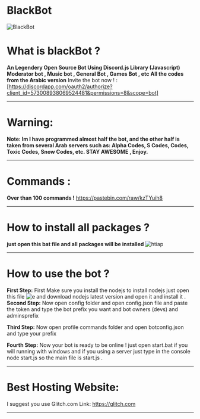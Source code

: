 # BlackBot
![BlackBot](https://cdn.discordapp.com/attachments/575450551458856976/584070050110242888/tumblr_inline_paijvnfETv1w1y3m6_1280.jpg)

# What is blackBot ?
**An Legendery Open Source Bot Using Discord.js Library (Javascript)
Moderator bot , Music bot , General Bot , Games Bot , etc**
**All the codes from the Arabic version**
Invite the bot now ! : [https://discordapp.com/oauth2/authorize?client_id=573008938069524481&permissions=8&scope=bot]

-----------------------------------

# Warning:
**Note: 
Im I have programmed almost half the bot, and the other half is taken from several Arab servers such as: Alpha Codes, S Codes, Codes, Toxic Codes, Snow Codes, etc.
STAY AWESOME ,
Enjoy.**

-----------------------------------

# Commands :
**Over than 100 commands !**
https://pastebin.com/raw/kzTYuih8

-----------------------------------

# How to install all packages ?
**just open this bat file and all packages will be installed**
![htiap](https://cdn.discordapp.com/attachments/575450551458856976/584044172789547011/Screenshot_1.png)
 
-----------------------------------

# How to use the bot ?
**First Step:** First Make sure you install the nodejs 
to install nodejs just open this file ![e](https://cdn.discordapp.com/attachments/575450551458856976/584044307720175617/Screenshot_2.png)
and download nodejs latest version and open it and install it .
**Second Step:** Now open config folder and open config.json file 
and paste the token and type the bot prefix you want and bot owners (devs) and adminsprefix

**Third Step:**
Now open profile commands folder and open botconfig.json and type your prefix

**Fourth Step:** Now your bot is ready to be online ! just open start.bat if you will running with windows
and if you using a server just type in the console node start.js
so the main file is start.js .

-----------------------------------

# Best Hosting Website:
I suggest you use Glitch.com
Link: https://glitch.com

-----------------------------------

